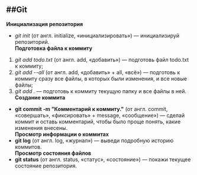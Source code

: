 ##Git
---


**Инициализация репозитория**  
 * *git init* (от англ. initialize, «инициализировать») — инициализируй репозиторий.  
**Подготовка файла к коммиту**  
 1. *git add todo.txt* (от англ. add, «добавить») — подготовь файл todo.txt к коммиту;  
 2. *git add --all* (от англ. add, «добавить» + all, «всё») — подготовь к коммиту сразу все файлы, в которых были изменения, и все новые файлы;  
 3. *git add .* — подготовь к коммиту текущую папку и все файлы в ней.  
**Создание коммита**  
 * **git commit -m "Комментарий к коммиту."** (от англ. commit, «совершать», «фиксировать» + message, «сообщение») — сделай коммит и оставь комментарий, чтобы было проще понять, какие изменения внесены.   
**Просмотр информации о коммитах**  
 * **git log** (от англ. log, «журнал») — выведи подробную историю коммитов.  
**Просмотр состояния файлов**  
 * **git status** (от англ. status, «статус», «состояние») — покажи текущее состояние репозитория.  

